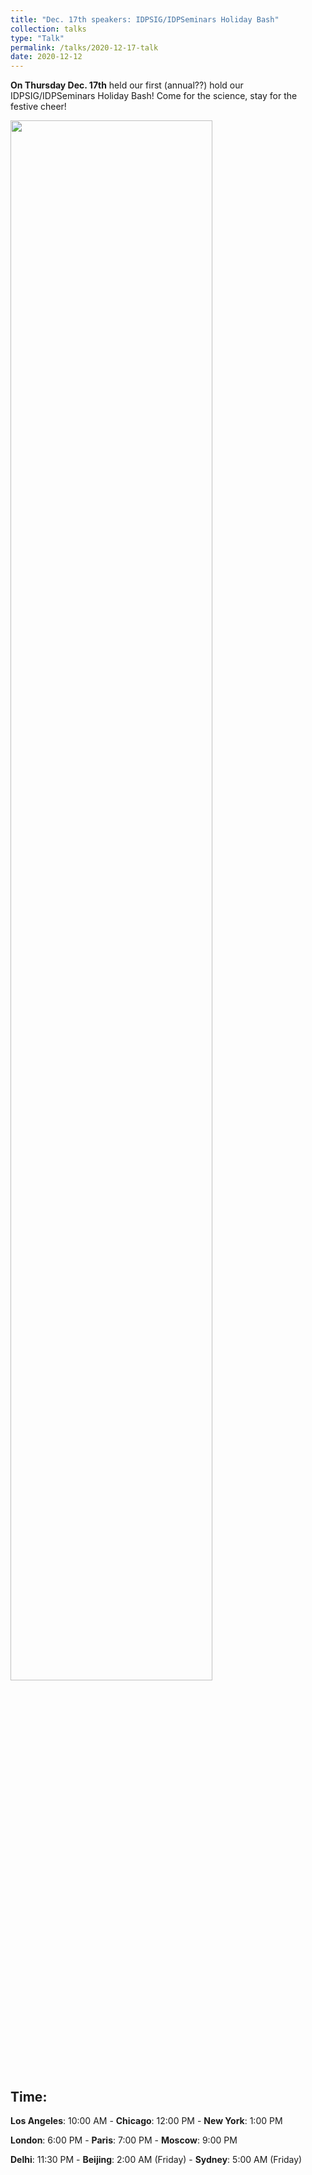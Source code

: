 ```yaml
---
title: "Dec. 17th speakers: IDPSIG/IDPSeminars Holiday Bash"
collection: talks
type: "Talk"
permalink: /talks/2020-12-17-talk
date: 2020-12-12
---
```


**On Thursday Dec. 17th** held our first (annual??) hold our IDPSIG/IDPSeminars Holiday Bash! Come for the science, stay for the festive cheer!

<img src="{{site.baseurl}}/images/speakers/2020/holiday_bash.jpg" width="80%">


## Time:
**Los Angeles**: 10:00 AM - **Chicago**: 12:00 PM  - **New York**: 1:00 PM 

**London**: 6:00 PM - **Paris**: 7:00 PM - **Moscow**: 9:00 PM 

**Delhi**: 11:30 PM - **Beijing**: 2:00 AM (Friday)  - **Sydney**: 5:00 AM (Friday)




